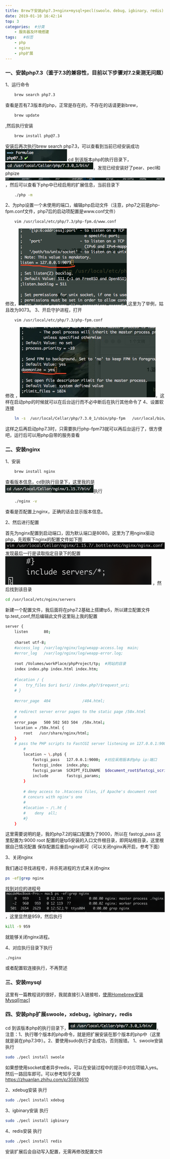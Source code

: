 ```yaml
---
title: Brew下安装php7.3+nginx+mysql+pecl(swoole、debug、igbinary、redis)
date: 2019-01-10 16:42:14
top: 3
categories:  #分类
    - 服务器及环境搭建
tags:   #标签
    - php
    - nginx
    - php扩展
---
```

### 一、安装php7.3（鉴于7.3的兼容性，目前以下步骤对7.2亲测无问题）
1、运行命令
``` bash
	brew search php7.3
```
查看是否有7.3版本的php，正常是存在的，不存在的话请更新brew，
``` bash
	brew update
```
,然后执行安装
``` bash
	brew install php@7.3
```
安装后再次执行brew search php7.3，可以查看到当前已经安装成功![](./lnmp-make/WX20190110-135803.png)
cd 到该版本php的执行目录下，![](./lnmp-make/1547100608023.jpg)，发现已经安装好了pear、pecl和phpize
![](./lnmp-make/1547100734305.jpg)，然后可以查看下php中已经启用的扩展信息，当前目录下
``` bash
	./php -m
```
2、为php设置一个未使用的端口，编辑php启动文件（注意，php7之前是php-fpm.conf文件，php7后的启动项配置是www.conf文件）
``` bash
	vim /usr/local/etc/php/7.3/php-fpm.d/www.conf
```
修改，![](./lnmp-make/WX20190110-144533.png),这里为了举例，姑且改为9073。
3、开启守护进程，打开
``` bash
	vim /usr/local/etc/php/7.3/php-fpm.conf
```
修改 ，![](./lnmp-make/1547101508207.jpg)，这样在启动php的时候就可以在后台运行而不必中断后在执行其他命令了
4、设置软连接
``` bash
	ln -s  /usr/local/Cellar/php/7.3.0_1/sbin/php-fpm   /usr/local/bin/php-fpm73
```
这样之后再启动php7.3时，只需要执行php-fpm73就可以再后台运行了，很方便吧，运行后可以用php自带的服务查看


### 二、安装nginx
1、安装
``` bash
	brew install nginx
```
查看版本信息，cd到执行目录下，这里我的是![](./lnmp-make/1547188800487.jpg)执行
``` bash
	./nginx -v
```
查看是否配置上nginx，正确的话会显示版本信息。

2、然后进行配置

首先为nginx配置到启动端口，因为默认端口是8080。这里为了用nginx驱动php，先观察下nginx的配置文件如下图![](./lnmp-make/1548089901464.jpg)
发现最后一行是读取指定目录下的配置
![](./lnmp-make/WX20190122-013544@2x.png)
，然后找到该目录
``` bash
cd /usr/local/etc/nginx/servers
```
新建一个配置文件，我后面将在php7.2基础上搭建tp5，所以建立配置文件tp.test_conf,然后编辑此文件这里贴上我的配置
``` bash
server {
    listen       80;

    charset utf-8;
    #access_log  /var/log/nginx/log/weapp-access.log  main;
    #error_log   /var/log/nginx/log/weapp-error.log;

    root /Volumes/workPlace/phpProject/tp;  #网站的目录
    index index.php index.html index.htm;

    #location / {
    #    try_files $uri $uri/ /index.php?/$request_uri;
    # }

    #error_page  404              /404.html;

    # redirect server error pages to the static page /50x.html
    #
    error_page   500 502 503 504  /50x.html;
    location = /50x.html {
        root   /usr/share/nginx/html;
    }
    # pass the PHP scripts to FastCGI server listening on 127.0.0.1:9000
        #
        location ~ \.php$ {
            fastcgi_pass   127.0.0.1:9000;  #对应采用版本的php ip:端口
            fastcgi_index  index.php;
            fastcgi_param  SCRIPT_FILENAME  $document_root$fastcgi_script_name;
            include        fastcgi_params;
        }
    
        # deny access to .htaccess files, if Apache's document root
        # concurs with nginx's one
        #
        #location ~ /\.ht {
        #    deny  all;
        #}
    }
```
这里需要说明的是，我的php7.2的端口配置为了9000，所以在
fastcgi_pass 这里配置为:9000
root 配置的是tp5安装的入口文件根目录，即网站根目录，这里根据自己情况配置
保存配置后重启nginx即可（可以关闭nginx再开启，参考下面）

3、关闭nginx

我们通过寻找进程号，并杀死进程的方式来关闭nginx
``` bash
ps -ef|grep nginx
```
找到对应的进程号![](./lnmp-make/WX20190122-011753@2x.png)，这里显然是959，然后执行
``` bash
kill -9 959
```
就能够关闭nginx进程。

4、对应执行目录下执行 
``` bash
./nginx
```
或者配置软连接执行，不再赘述


### 三、安装mysql
这里有一篇教程说的很好，我就直接引入链接啦，[使用Homebrew安装Mysql[mac]](https://www.jianshu.com/p/4cb5ef29a099)


### 四、安装php扩展swoole，xdebug，igbinary，redis
cd 到该版本php的执行目录下，![](./lnmp-make/1547100608023.jpg)，
注意：1、执行哪个版本的php命令，就是把扩展安装在那个版本的php中（这里就是装在php7.3中）。2、要使用sudo执行才会成功，否则报错。
1、swoole安装
执行
``` bash
sudo ./pecl install swoole
``` 
如果想使用socket或者异步redis，可以在安装过程中的提示中对应项输入yes。
然后一路回车即可。可以参考知乎文章
https://zhuanlan.zhihu.com/p/35974610

2、xdebug安装
执行
``` bash
sudo ./pecl install xdebug
``` 
3、igbinary安装
执行
``` bash
sudo ./pecl install igbinary
``` 
4、redis安装
执行
``` bash
sudo ./pecl install redis
``` 
安装扩展后会自动写入配置，无需再修改配置文件

